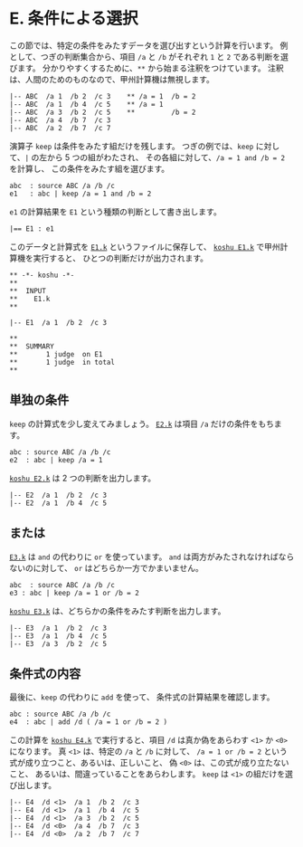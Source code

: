 # E. 条件による選択


この節では、特定の条件をみたすデータを選び出すという計算を行います。
例として、つぎの判断集合から、項目 `/a` と `/b`
がそれぞれ `1` と `2` である判断を選びます。
分かりやすくするために、`**` から始まる注釈をつけています。
注釈は、人間のためのものなので、甲州計算機は無視します。

~~~~~~~~~~~~~~~~~~~~~~~~~~~~~~~~~~~~~~~~~~~~ { .koshu .input }
|-- ABC  /a 1  /b 2  /c 3    ** /a = 1  /b = 2
|-- ABC  /a 1  /b 4  /c 5    ** /a = 1
|-- ABC  /a 3  /b 2  /c 5    **         /b = 2
|-- ABC  /a 4  /b 7  /c 3
|-- ABC  /a 2  /b 7  /c 7
~~~~~~~~~~~~~~~~~~~~~~~~~~~~~~~~~~~~~~~~~~~~~~~~~~~~~~~~~~~~~~~

演算子 `keep` は条件をみたす組だけを残します。
つぎの例では、`keep` に対して、`|` の左から 5 つの組がわたされ、
その各組に対して、`/a = 1 and /b = 2` を計算し、
この条件をみたす組を選びます。

~~~~~~~~~~~~~~~~~~~~~~~~~~~~~~~~~~~~~~~~~~~~ { .koshu .input }
abc  : source ABC /a /b /c
e1   : abc | keep /a = 1 and /b = 2
~~~~~~~~~~~~~~~~~~~~~~~~~~~~~~~~~~~~~~~~~~~~~~~~~~~~~~~~~~~~~~~

`e1` の計算結果を `E1` という種類の判断として書き出します。

~~~~~~~~~~~~~~~~~~~~~~~~~~~~~~~~~~~~~~~~~~~~ { .koshu .input }
|== E1 : e1
~~~~~~~~~~~~~~~~~~~~~~~~~~~~~~~~~~~~~~~~~~~~~~~~~~~~~~~~~~~~~~~

このデータと計算式を [`E1.k`][E1.k] というファイルに保存して、
[`koshu E1.k`][koshu E1.k] で甲州計算機を実行すると、
ひとつの判断だけが出力されます。

~~~~~~~~~~~~~~~~~~~~~~~~~~~~~~~~~~~~~~~~~~~~ { .koshu .output }
** -*- koshu -*-
**  
**  INPUT
**    E1.k
**    

|-- E1  /a 1  /b 2  /c 3

**  
**  SUMMARY
**       1 judge  on E1
**       1 judge  in total
**
~~~~~~~~~~~~~~~~~~~~~~~~~~~~~~~~~~~~~~~~~~~~~~~~~~~~~~~~~~~~~~~


## 単独の条件

`keep` の計算式を少し変えてみましょう。
[`E2.k`][E2.k] は項目 `/a` だけの条件をもちます。

~~~~~~~~~~~~~~~~~~~~~~~~~~~~~~~~~~~~~~~~~~~~ { .koshu .input }
abc : source ABC /a /b /c
e2  : abc | keep /a = 1
~~~~~~~~~~~~~~~~~~~~~~~~~~~~~~~~~~~~~~~~~~~~~~~~~~~~~~~~~~~~~~~

[`koshu E2.k`][koshu E2.k] は 2 つの判断を出力します。

~~~~~~~~~~~~~~~~~~~~~~~~~~~~~~~~~~~~~~~~~~~~ { .koshu .input }
|-- E2  /a 1  /b 2  /c 3
|-- E2  /a 1  /b 4  /c 5
~~~~~~~~~~~~~~~~~~~~~~~~~~~~~~~~~~~~~~~~~~~~~~~~~~~~~~~~~~~~~~~


## または

[`E3.k`][E3.k] は `and` の代わりに `or` を使っています。
`and` は両方がみたされなければならないのに対して、
`or` はどちらか一方でかまいません。

~~~~~~~~~~~~~~~~~~~~~~~~~~~~~~~~~~~~~~~~~~~~ { .koshu .input }
abc  : source ABC /a /b /c
e3 : abc | keep /a = 1 or /b = 2
~~~~~~~~~~~~~~~~~~~~~~~~~~~~~~~~~~~~~~~~~~~~~~~~~~~~~~~~~~~~~~~

[`koshu E3.k`][koshu E3.k] は、どちらかの条件をみたす判断を出力します。

~~~~~~~~~~~~~~~~~~~~~~~~~~~~~~~~~~~~~~~~~~~~ { .koshu .output }
|-- E3  /a 1  /b 2  /c 3
|-- E3  /a 1  /b 4  /c 5
|-- E3  /a 3  /b 2  /c 5
~~~~~~~~~~~~~~~~~~~~~~~~~~~~~~~~~~~~~~~~~~~~~~~~~~~~~~~~~~~~~~~


## 条件式の内容

最後に、`keep` の代わりに `add` を使って、
条件式の計算結果を確認します。

~~~~~~~~~~~~~~~~~~~~~~~~~~~~~~~~~~~~~~~~~~~~ { .koshu .input }
abc : source ABC /a /b /c
e4  : abc | add /d ( /a = 1 or /b = 2 )
~~~~~~~~~~~~~~~~~~~~~~~~~~~~~~~~~~~~~~~~~~~~~~~~~~~~~~~~~~~~~~~

この計算を [`koshu E4.k`][koshu E4.k] で実行すると、項目 `/d` は真か偽をあらわす
`<1>` か `<0>` になります。
真 `<1>` は、特定の `/a` と `/b` に対して、
`/a = 1 or /b = 2` という式が成り立つこと、あるいは、正しいこと、
偽 `<0>` は、この式が成り立たないこと、
あるいは、間違っていることをあらわします。
`keep` は `<1>` の組だけを選び出します。

~~~~~~~~~~~~~~~~~~~~~~~~~~~~~~~~~~~~~~~~~~~~ { .koshu .output }
|-- E4  /d <1>  /a 1  /b 2  /c 3
|-- E4  /d <1>  /a 1  /b 4  /c 5
|-- E4  /d <1>  /a 3  /b 2  /c 5
|-- E4  /d <0>  /a 4  /b 7  /c 3
|-- E4  /d <0>  /a 2  /b 7  /c 7
~~~~~~~~~~~~~~~~~~~~~~~~~~~~~~~~~~~~~~~~~~~~~~~~~~~~~~~~~~~~~~~


[E1.k]: E1.k
[E2.k]: E2.k
[E3.k]: E3.k
[E4.k]: E4.k
[koshu E1.k]: INOUT.md#e1k
[koshu E2.k]: INOUT.md#e2k
[koshu E3.k]: INOUT.md#e3k
[koshu E4.k]: INOUT.md#e4k
